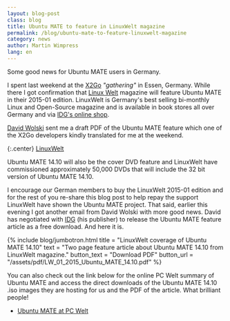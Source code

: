 ```yaml
---
layout: blog-post
class: blog
title: Ubuntu MATE to feature in LinuxWelt magazine
permalink: /blog/ubuntu-mate-to-feature-linuxwelt-magazine
category: news
author: Martin Wimpress
lang: en
---
```


Some good news for Ubuntu MATE users in Germany.

I spent last weekend at the [X2Go](http://wiki.x2go.org/doku.php) *"gathering"*
in Essen, Germany. While there I got confirmation that
[Linux Welt](http://www.idg.com/www/IDGProducts.nsf/ByKey/Germany_Publication_Linux-Welt)
magazine will feature Ubuntu MATE in their 2015-01 edition. LinuxWelt is
Germany's best selling bi-monthly Linux and Open-Source magazine and is
available in book stores all over Germany and via
[IDG's online shop](http://www.idgshop.de/linuxwelt-magazin-abo-shop.htm?websale8=idg&ci=linuxwelt).

[David Wolski](https://plus.google.com/110617257769010375872) sent me a
draft PDF of the Ubuntu MATE feature which one of the X2Go developers
kindly translated for me at the weekend.

{:.center}
[LinuxWelt](http://www.idgshop.de/linuxwelt-magazin-abo-shop.htm?websale8=idg&ci=linuxwelt)

Ubuntu MATE 14.10 will also be the cover DVD feature and LinuxWelt have
commissioned approximately 50,000 DVDs that will include the 32 bit
version of Ubuntu MATE 14.10.

I encourage our German members to buy the LinuxWelt 2015-01 edition and
for the rest of you re-share this blog post to help repay the support
LinuxWelt have shown the Ubuntu MATE project. That said, earlier this
evening I got another email from David Wolski with more good news. David
has negotiated with [IDG](http://www.idg.com/) (his publisher) to
release the Ubuntu MATE feature article as a free download. And here it
is.

{% include blog/jumbotron.html
    title = "LinuxWelt coverage of Ubuntu MATE 14.10"
    text = "Two page feature article about Ubuntu MATE 14.10 from LinuxWelt magazine."
    button_text = "Download PDF"
    button_url = "/assets/pdf/LW_01_2015_Ubuntu_MATE_14.10.pdf"
%}

You can also check out the link below for the online PC Welt summary of
Ubuntu MATE and access the direct downloads of the Ubuntu MATE 14.10 .iso
images they are hosting for us and the PDF of the article. What
brilliant people!

  * [Ubuntu MATE at PC Welt](http://www.pcwelt.de/downloads/Ubuntu_MATE-8957105.html﻿)
